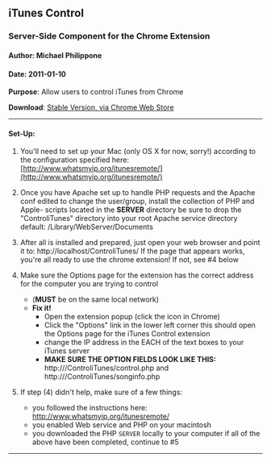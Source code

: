 ## iTunes Control 

### Server-Side Component for the Chrome Extension

#### Author: Michael Philippone

#### Date: 2011-01-10

**Purpose**: Allow users to control iTunes from Chrome 

**Download**: [Stable Version, via Chrome Web Store](http://goo.gl/2jHUr)

--------------------------------------------------------------------

#### Set-Up:
1. You'll need to set up your Mac (only OS X for now, sorry!) 
according to the configuration specified here: 
[http://www.whatsmyip.org/itunesremote/](http://www.whatsmyip.org/itunesremote/)

2. Once you have Apache set up to handle PHP requests and the
Apache conf edited to change the user/group, install the
collection of PHP and Apple- scripts located in the **SERVER**
directory be sure to drop the "ControliTunes" directory into your
root Apache service directory
		default: /Library/WebServer/Documents

3. After all is installed and prepared, just open
your web browser and point it to:
http://localhost/ControliTunes/
If the page that appears works, you're all ready to
use the chrome extension!
If not, see #4 below


4. Make sure the Options page for the extension has the correct
address for the computer you are trying to control
	* (**MUST** be on the same local network)	
	* **Fix it!**
		* Open the extension popup (click the icon in Chrome)
		* Click the "Options" link in the lower left corner
this should open the Options page for the iTunes Control extension
		* change the IP address in the EACH of the text boxes to your iTunes server
		* **MAKE SURE THE OPTION FIELDS LOOK LIKE THIS:**
				http://<YOUR COMPUTER IP HERE>/ControliTunes/control.php
				and
				http://<YOUR COMPUTER IP HERE>/ControliTunes/songinfo.php

4. If step (4) didn't help, make sure of a few things:
	* you followed the instructions here: http://www.whatsmyip.org/itunesremote/
	* you enabled Web service and PHP on your macintosh
	* you downloaded the PHP `SERVER` locally to your computer
if all of the above have been completed, continue to #5

--------------------------------------------------------------------